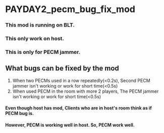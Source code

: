 # PAYDAY2_pecm_bug_fix_mod
### This mod is running on BLT.
### This only work on host.
### This is only for PECM jammer.

## What bugs can be fixed by the mod
1. When two PECMs used in a row repeatedly(<0.2s), Second PECM jammer isn't working or work for short time(<0.5s)
2. When used PECM in the room with more 2 players, The PECM jammer isn't working or work for short time(<0.5s)

#### Even though host has mod, Clients who are in host's room think as if PECM bug is.
#### However, PECM is working well in host. So, PECM work well.
